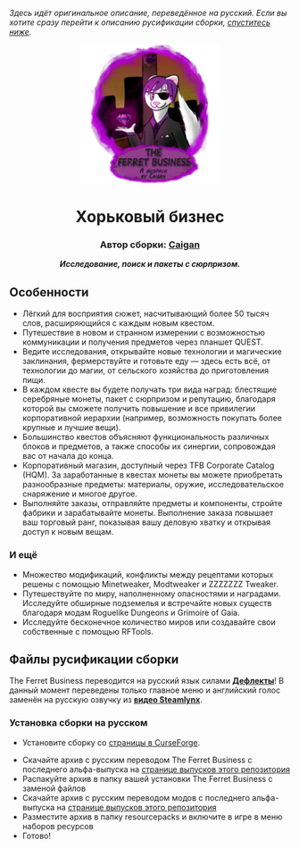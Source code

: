  *Здесь идёт оригинальное описание, переведённое на русский. Если вы хотите сразу перейти к описанию русификации сборки, [спуститесь ниже](#файлы-русификации-сборки).*

<p align="center"><img src="https://github.com/RushanM/Minecraft-Mods-Russian-Translation/blob/alpha/Сборки/The Ferret Business/Ассеты/the_ferret_business.png" height="250" alt="Логотип"></p>
<h1 align="center">Хорьковый бизнес</h1>
<h3 align="center"><b>Автор сборки: <a href="https://github.com/CaiganMythFang">Caigan</a></b></h3>
<p align="center"><b><i>Исследование, поиск и пакеты с сюрпризом.</i></b></p>

## Особенности

- Лёгкий для восприятия сюжет, насчитывающий более 50 тысяч слов, расширяющийся с каждым новым квестом.
- Путешествие в новом и странном измерении с возможностью коммуникации и получения предметов через планшет QUEST.
- Ведите исследования, открывайте новые технологии и магические заклинания, фермерствуйте и готовьте еду — здесь есть всё, от технологии до магии, от сельского хозяйства до приготовления пищи.
- В каждом квесте вы будете получать три вида наград: блестящие серебряные монеты, пакет с сюрпризом и репутацию, благодаря которой вы сможете получить повышение и все привилегии корпоративной иерархии (например, возможность покупать более крупные и лучшие вещи).
- Большинство квестов объясняют функциональность различных блоков и предметов, а также способы их синергии, сопровождая вас от начала до конца.
- Корпоративный магазин, доступный через TFB Corporate Catalog (HQM). За заработанные в квестах монеты вы можете приобретать разнообразные предметы: материалы, оружие, исследовательское снаряжение и многое другое.
- Выполняйте заказы, отправляйте предметы и компоненты, стройте фабрики и зарабатывайте монеты. Выполнение заказа повышает ваш торговый ранг, показывая вашу деловую хватку и открывая доступ к новым вещам.

### И ещё

- Множество модификаций, конфликты между рецептами которых решены с помощью Minetweaker, Modtweaker и ZZZZZZZ Tweaker.
- Путешествуйте по миру, наполненному опасностями и наградами. Исследуйте обширные подземелья и встречайте новых существ благодаря модам Roguelike Dungeons и Grimoire of Gaia.
- Исследуйте бесконечное количество миров или создавайте свои собственные с помощью RFTools.

## Файлы русификации сборки

The Ferret Business переводится на русский язык силами [**Дефлекты**](https://github.com/RushanM)! В данный момент переведены только главное меню и английский голос заменён на русскую озвучку из [**видео Steamlynx**](https://www.youtube.com/watch?v=qq4r3cCpWaI).

### Установка сборки на русском

- Установите сборку со [страницы в CurseForge](https://www.curseforge.com/minecraft/modpacks/the-ferret-business).
* Скачайте архив с русским переводом The Ferret Business с последнего альфа-выпуска на [странице выпусков этого репозитория](https://github.com/RushanM/Minecraft-Mods-Russian-Translation/releases)
* Распакуйте архив в папку вашей установки The Ferret Business с заменой файлов
* Скачайте архив с русским переводом модов с последнего альфа-выпуска на [странице выпусков этого репозитория](https://github.com/RushanM/Minecraft-Mods-Russian-Translation/releases)
* Разместите архив в папку resourcepacks и включите в игре в меню наборов ресурсов
* Готово!
